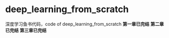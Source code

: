 # deep_learning_from_scratch
深度学习鱼书代码，code of deep_learning_from_scratch
**第一章已完结**
**第二章已完结**
**第三章已完结**

